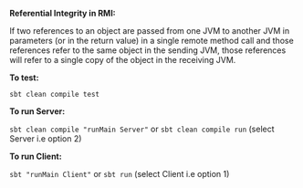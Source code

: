 **Referential Integrity in RMI:** 

If two references to an object are passed from one JVM to another JVM in parameters (or in the return value) in a single remote method call and those references refer to the same object in the sending JVM, those references will refer to a single copy of the object in the receiving JVM.



**To test:**

`sbt clean compile test`

**To run Server:**

`sbt clean compile "runMain Server"` 
or
`sbt clean compile run` (select Server i.e option 2)


**To run Client:**

`sbt "runMain Client"`
or
`sbt run` (select Client i.e option 1)


